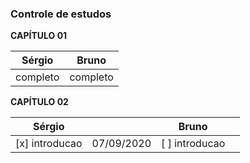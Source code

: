 
### Controle de estudos

**CAPÍTULO 01**

**Sérgio** | **Bruno**
------------ | -------------
completo | completo


**CAPÍTULO 02**

**Sérgio** | | **Bruno** | |
------------ |------------ |------------ |------------ |
[x] introducao | 07/09/2020 | [ ] introducao| |
